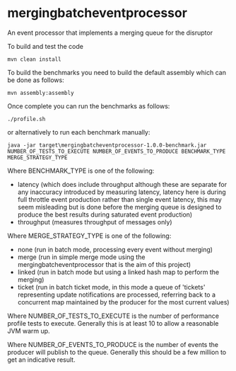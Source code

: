 mergingbatcheventprocessor
==========================

An event processor that implements a merging queue for the disruptor

To build and test the code
```
mvn clean install
```

To build the benchmarks you need to build the default assembly which can be done as follows:
```
mvn assembly:assembly
```

Once complete you can run the benchmarks as follows:
```
./profile.sh
```

or alternatively to run each benchmark manually:

```
java -jar target\mergingbatcheventprocessor-1.0.0-benchmark.jar NUMBER_OF_TESTS_TO_EXECUTE NUMBER_OF_EVENTS_TO_PRODUCE BENCHMARK_TYPE MERGE_STRATEGY_TYPE
```
Where BENCHMARK_TYPE is one of the following:
- latency (which does include throughput although these are separate for any inaccuracy introduced by measuring latency, latency here is during full throttle event production rather than single event latency, this may seem misleading but is done before the merging queue is designed to produce the best results during saturated event production)
- throughput (measures throughput of messages only)

Where MERGE_STRATEGY_TYPE is one of the following:
- none (run in batch mode, processing every event without merging)
- merge (run in simple merge mode using the mergingbatcheventprocessor that is the aim of this project)
- linked (run in batch mode but using a linked hash map to perform the merging)
- ticket (run in batch ticket mode, in this mode a queue of 'tickets' representing update notifications are processed, referring back to a concurrent map maintained by the producer for the most current values)

Where NUMBER_OF_TESTS_TO_EXECUTE is the number of performance profile tests to execute. Generally this is at least 10 to allow a reasonable JVM warm up.

Where NUMBER_OF_EVENTS_TO_PRODUCE is the number of events the producer will publish to the queue. Generally this should be a few million to get an indicative result.

